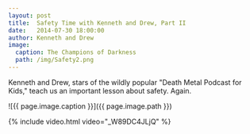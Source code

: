 ```yaml
---
layout: post
title:  Safety Time with Kenneth and Drew, Part II
date:   2014-07-30 18:00:00
author: Kenneth and Drew
image:
  caption: The Champions of Darkness
  path: /img/Safety2.png
---
```


Kenneth and Drew, stars of the wildly popular "Death Metal Podcast for Kids," teach us an important lesson about safety. Again.

![{{ page.image.caption }}]({{ page.image.path }})


{% include video.html video="_W89DC4JLjQ" %}

